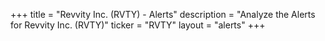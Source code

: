 +++
title = "Revvity Inc. (RVTY) - Alerts"
description = "Analyze the Alerts for Revvity Inc. (RVTY)"
ticker = "RVTY"
layout = "alerts"
+++

